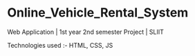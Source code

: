 # Online_Vehicle_Rental_System
Web Application | 1st year 2nd semester Project | SLIIT

Technologies used :- HTML, CSS, JS

